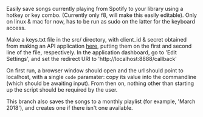 Easily save songs currently playing from Spotify to your library using a hotkey or key combo. (Currently only f8, will make this easily editable). Only on linux & mac for now, has to be run as sudo on the latter for the keyboard access.

Make a keys.txt file in the src/ directory, with client_id & secret obtained from making an API application [here](https://beta.developer.spotify.com/dashboard/applications), putting them on the first and second line of the file, respectively. In the application dashboard, go to 'Edit Settings', and set the redirect URI to 'http://localhost:8888/callback'

On first run, a browser window should open and the url should point to localhost, with a single `code` paramater: copy its value into the commandline (which should be awaiting input). From then on, nothing other than starting up the script should be required by the user.

This branch also saves the songs to a monthly playlist (for example, 'March 2018'), and creates one if there isn't one available.
